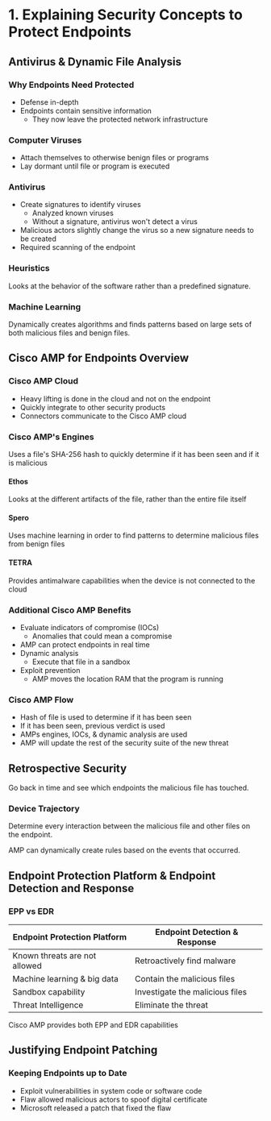 # 1. Explaining Security Concepts to Protect Endpoints

## Antivirus & Dynamic File Analysis

### Why Endpoints Need Protected

* Defense in-depth
* Endpoints contain sensitive information
  * They now leave the protected network infrastructure

### Computer Viruses

* Attach themselves to otherwise benign files or programs
* Lay dormant until file or program is executed

### Antivirus

* Create signatures to identify viruses
  * Analyzed known viruses
  * Without a signature, antivirus won't detect a virus
* Malicious actors slightly change the virus so a new signature needs to be created
* Required scanning of the endpoint

### Heuristics

Looks at the behavior of the software rather than a predefined signature.

### Machine Learning

Dynamically creates algorithms and finds patterns based on large sets of both malicious files and benign files.

## Cisco AMP for Endpoints Overview

### Cisco AMP Cloud

* Heavy lifting is done in the cloud and not on the endpoint
* Quickly integrate to other security products
* Connectors communicate to the Cisco AMP cloud

### Cisco AMP's Engines

Uses a file's SHA-256 hash to quickly determine if it has been seen and if it is malicious

#### Ethos

Looks at the different artifacts of the file, rather than the entire file itself

#### Spero

Uses machine learning in order to find patterns to determine malicious files from benign files

#### TETRA

Provides antimalware capabilities when the device is not connected to the cloud

### Additional Cisco AMP Benefits

* Evaluate indicators of compromise (IOCs)
  * Anomalies that could mean a compromise
* AMP can protect endpoints in real time
* Dynamic analysis
  * Execute that file in a sandbox
* Exploit prevention
  * AMP moves the location RAM that the program is running

### Cisco AMP Flow

* Hash of file is used to determine if it has been seen
* If it has been seen, previous verdict is used
* AMPs engines, IOCs, & dynamic analysis are used
* AMP will update the rest of the security suite of the new threat

## Retrospective Security

Go back in time and see which endpoints the malicious file has touched.

### Device Trajectory
Determine every interaction between the malicious file and other files on the endpoint.

AMP can dynamically create rules based on the events that occurred.

## Endpoint Protection Platform & Endpoint Detection and Response

### EPP vs EDR

| Endpoint Protection Platform | Endpoint Detection & Response |
| ---------------------------- | ----------------------------- |
| Known threats are not allowed | Retroactively find malware
| Machine learning & big data | Contain the malicious files
| Sandbox capability | Investigate the malicious files
| Threat Intelligence | Eliminate the threat

Cisco AMP provides both EPP and EDR capabilities

## Justifying Endpoint Patching

### Keeping Endpoints up to Date

* Exploit vulnerabilities in system code or software code
* Flaw allowed malicious actors to spoof digital certificate
* Microsoft released a patch that fixed the flaw
